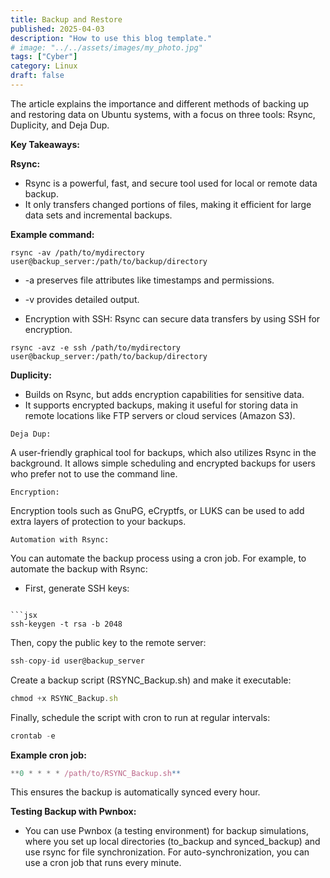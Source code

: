 ```yaml
---
title: Backup and Restore
published: 2025-04-03
description: "How to use this blog template."
# image: "../../assets/images/my_photo.jpg"
tags: ["Cyber"]
category: Linux
draft: false
---
```


The article explains the importance and different methods of backing up and restoring data on Ubuntu systems, with a focus on three tools: Rsync, Duplicity, and Deja Dup.

**Key Takeaways:**


**Rsync:**
- Rsync is a powerful, fast, and secure tool used for local or remote data backup.
- It only transfers changed portions of files, making it efficient for large data sets and incremental backups.

**Example command:**

```
rsync -av /path/to/mydirectory user@backup_server:/path/to/backup/directory
```
- -a preserves file attributes like timestamps and permissions.
- -v provides detailed output.


- Encryption with SSH: Rsync can secure data transfers by using SSH for encryption.

```
rsync -avz -e ssh /path/to/mydirectory user@backup_server:/path/to/backup/directory

```

**Duplicity:**


- Builds on Rsync, but adds encryption capabilities for sensitive data.
- It supports encrypted backups, making it useful for storing data in remote locations like FTP servers or cloud services (Amazon S3).

```
Deja Dup:

```
A user-friendly graphical tool for backups, which also utilizes Rsync in the background.
It allows simple scheduling and encrypted backups for users who prefer not to use the command line.

```
Encryption:
```
Encryption tools such as GnuPG, eCryptfs, or LUKS can be used to add extra layers of protection to your backups.

```
Automation with Rsync:
```

You can automate the backup process using a cron job.
For example, to automate the backup with Rsync:
- First, generate SSH keys:

```

```jsx
ssh-keygen -t rsa -b 2048
```

Then, copy the public key to the remote server:

```jsx
ssh-copy-id user@backup_server
```

Create a backup script (RSYNC_Backup.sh) and make it executable:

```jsx
chmod +x RSYNC_Backup.sh
```

Finally, schedule the script with cron to run at regular intervals:

```jsx
crontab -e
```

**Example cron job:**

```jsx
**0 * * * * /path/to/RSYNC_Backup.sh**
```
This ensures the backup is automatically synced every hour.

**Testing Backup with Pwnbox:** 
- You can use Pwnbox (a testing environment) for backup simulations, where you set up local directories (to_backup and synced_backup) and use rsync for file synchronization. For auto-synchronization, you can use a cron job that runs every minute.

